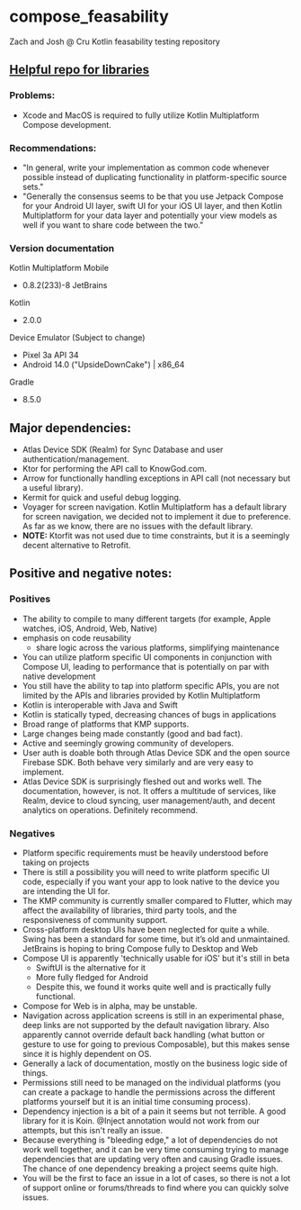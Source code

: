 # compose_feasability
Zach and Josh @ Cru Kotlin feasability testing repository

## [Helpful repo for libraries](https://github.com/AAkira/Kotlin-Multiplatform-Libraries?tab=readme-ov-file)

### Problems:
- Xcode and MacOS is required to fully utilize Kotlin Multiplatform Compose development.

### Recommendations:
- "In general, write your implementation as common code whenever possible instead of duplicating functionality in platform-specific source sets."
- "Generally the consensus seems to be that you use Jetpack Compose for your Android UI layer, swift UI for your iOS UI layer, and then Kotlin Multiplatform for your data layer and potentially your view models as well if you want to share code between the two."

### Version documentation
Kotlin Multiplatform Mobile
- 0.8.2(233)-8 JetBrains

Kotlin
- 2.0.0

Device Emulator (Subject to change)
- Pixel 3a API 34
- Android 14.0 ("UpsideDownCake") | x86_64

Gradle
- 8.5.0

## Major dependencies:
- Atlas Device SDK (Realm) for Sync Database and user authentication/management.
- Ktor for performing the API call to KnowGod.com.
- Arrow for functionally handling exceptions in API call (not necessary but a useful library).
- Kermit for quick and useful debug logging.
- Voyager for screen navigation. Kotlin Multiplatform has a default library for screen navigation, we decided not to implement it due to preference. As far as we know, there are no issues with the default library.
- __NOTE:__ Ktorfit was not used due to time constraints, but it is a seemingly decent alternative to Retrofit.

## Positive and negative notes:
### Positives
- The ability to compile to many different targets (for example, Apple watches, iOS, Android, Web, Native)
- emphasis on code reusability
	- share logic across the various platforms, simplifying maintenance 
- You can utilize platform specific UI components in conjunction with Compose UI, leading to performance that is potentially on par with native development
- You still have the ability to tap into platform specific APIs, you are not limited by the APIs and libraries provided by Kotlin Multiplatform
- Kotlin is interoperable with Java and Swift
- Kotlin is statically typed, decreasing chances of bugs in applications
- Broad range of platforms that KMP supports.
- Large changes being made constantly (good and bad fact).
- Active and seemingly growing community of developers.
- User auth is doable both through Atlas Device SDK and the open source Firebase SDK. Both behave very similarly and are very easy to implement.
- Atlas Device SDK is surprisingly fleshed out and works well. The documentation, however, is not. It offers a multitude of services, like Realm, device to cloud syncing, user management/auth, and decent analytics on operations. Definitely recommend.


### Negatives
- Platform specific requirements must be heavily understood before taking on projects
- There is still a possibility you will need to write platform specific UI code, especially if you want your app to look native to the device you are intending the UI for.
- The KMP community is currently smaller compared to Flutter, which may affect the availability of libraries, third party tools, and the responsiveness of community support.
- Cross-platform desktop UIs have been neglected for quite a while. Swing has been a standard for some time, but it’s old and unmaintained. JetBrains is hoping to bring Compose fully to Desktop and Web
- Compose UI is apparently 'technically usable for iOS' but it's still in beta
	- SwiftUI is the alternative for it
	- More fully fledged for Android
	- Despite this, we found it works quite well and is practically fully functional.
- Compose for Web is in alpha, may be unstable.
- Navigation across application screens is still in an experimental phase, deep links are not supported by the default navigation library. Also apparently cannot override default back handling (what button or gesture to use for going to previous Composable), but this makes sense since it is highly dependent on OS.
- Generally a lack of documentation, mostly on the business logic side of things.
- Permissions still need to be managed on the individual platforms (you can create a package to handle the permissions across the different platforms yourself but it is an initial time consuming process).
- Dependency injection is a bit of a pain it seems but not terrible. A good library for it is Koin. @Inject annotation would not work from our attempts, but this isn't really an issue.
- Because everything is "bleeding edge," a lot of dependencies do not work well together, and it can be very time consuming trying to manage dependencies that are updating very often and causing Gradle issues. The chance of one dependency breaking a project seems quite high.
- You will be the first to face an issue in a lot of cases, so there is not a lot of support online or forums/threads to find where you can quickly solve issues.
